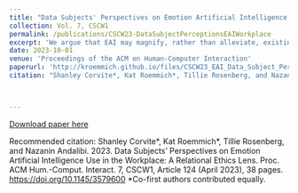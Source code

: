 ```yaml
---
title: "Data Subjects' Perspectives on Emotion Artificial Intelligence Use in the Workplace: A Relational Ethics Lens"
collection: Vol. 7, CSCW1
permalink: /publications/CSCW23-DataSubjectPerceptionsEAIWorkplace
excerpt: 'We argue that EAI may magnify, rather than alleviate, existing challenges data subjects face in the workplace and suggest that some EAI-inflicted harms would persist even if concerns of EAI’s accuracy and bias are addressed.'
date: 2023-10-01
venue: 'Proceedings of the ACM on Human-Computer Interaction'
paperurl: 'http://kroemmich.github.io/files/CSCW23_EAI_Data_Subject_Perceptions_Workplace.pdf'
citation: "Shanley Corvite*, Kat Roemmich*, Tillie Rosenberg, and Nazanin Andalibi. 2023. Data Subjects’ Perspectives on Emotion Artificial Intelligence Use in the Workplace: A Relational Ethics Lens. Proc. ACM Hum.-Comput. Interact. 7, CSCW1, Article 124 (April 2023), 38 pages. https://doi.org/10.1145/3579600. *Co-first authors contributed equally."



---
```



[Download paper here](https://kroemmich.github.io/files/CSCW23_EAI_Data_Subject_Perceptions_Workplace.pdf)


Recommended citation: Shanley Corvite*, Kat Roemmich*, Tillie Rosenberg, and Nazanin Andalibi. 2023. Data Subjects’ Perspectives on Emotion Artificial Intelligence Use in the Workplace: A Relational Ethics Lens. Proc. ACM Hum.-Comput. Interact. 7, CSCW1, Article 124 (April 2023), 38 pages. https://doi.org/10.1145/3579600 *Co-first authors contributed equally.
